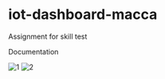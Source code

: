 # iot-dashboard-macca
Assignment for skill test

Documentation

![1](https://user-images.githubusercontent.com/64940347/216601585-cc0769c5-9a08-4e5b-8851-d854cc3ee564.png)
![2](https://user-images.githubusercontent.com/64940347/216601606-019acb43-4a1e-4f18-a02b-6254d74a656c.png)
